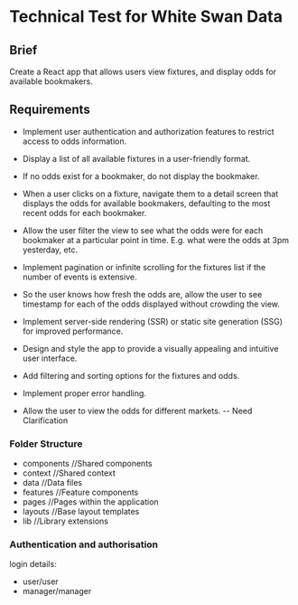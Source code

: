 # Technical Test for White Swan Data

## Brief
Create a React app that allows users view fixtures, and display odds for available bookmakers. 

## Requirements
- Implement user authentication and authorization features to restrict access to odds information.
- Display a list of all available fixtures in a user-friendly format.
- If no odds exist for a bookmaker, do not display the bookmaker.
- When a user clicks on a fixture, navigate them to a detail screen that displays the odds for available bookmakers, defaulting to the most recent odds for each bookmaker.
- Allow the user filter the view to see what the odds were for each bookmaker at a particular point in time. E.g. what were the odds at 3pm yesterday, etc.
- Implement pagination or infinite scrolling for the fixtures list if the number of events is extensive.
- So the user knows how fresh the odds are, allow the user to see timestamp for each of the odds displayed without crowding the view.
- Implement server-side rendering (SSR) or static site generation (SSG) for improved performance.
- Design and style the app to provide a visually appealing and intuitive user interface.
- Add filtering and sorting options for the fixtures and odds.
- Implement proper error handling.

- Allow the user to view the odds for different markets. -- Need Clarification 

### Folder Structure

- components //Shared components
- context //Shared context
- data //Data files
- features //Feature components
- pages //Pages within the application
- layouts //Base layout templates
- lib //Library extensions

### Authentication and authorisation
login details: 
- user/user
- manager/manager
